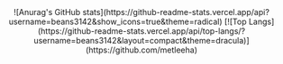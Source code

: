 <!--
**beans3142/beans3142** is a ✨ _special_ ✨ repository because its `README.md` (this file) appears on your GitHub profile.

- 🔭 I’m currently working on ...
- 🌱 I’m currently learning ...
- 👯 I’m looking to collaborate on ...
- 🤔 I’m looking for help with ...
- 💬 Ask me about ...
- 📫 How to reach me: ...
- 😄 Pronouns: ...
- ⚡ Fun fact: ...
-->
<div align=center>
![Anurag's GitHub stats](https://github-readme-stats.vercel.app/api?username=beans3142&show_icons=true&theme=radical)
[![Top Langs](https://github-readme-stats.vercel.app/api/top-langs/?username=beans3142&layout=compact&theme=dracula)](https://github.com/metleeha)
<!--[![Solved.ac beans3142](http://mazassumnida.wtf/api/generate_badge?boj=beans3142)](https://solved.ac/beans3142)-->

</div>
